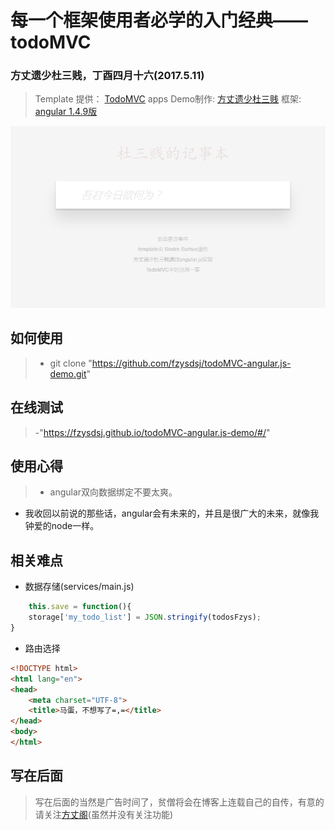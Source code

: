 # 每一个框架使用者必学的入门经典——todoMVC
### 方丈遗少杜三贱，丁酉四月十六(2017.5.11)

> Template 提供： [TodoMVC](http://todomvc.com) apps
  Demo制作: [方丈遗少杜三贱](https://fzysdsj.github.io/)
  框架: [angular 1.4.9版](https://angularjs.org/)

![界面展示](img/demo.PNG)


## 如何使用
>- git clone "https://github.com/fzysdsj/todoMVC-angular.js-demo.git"
## 在线测试
>-"https://fzysdsj.github.io/todoMVC-angular.js-demo/#/"
## 使用心得
>- angular双向数据绑定不要太爽。
- 我收回以前说的那些话，angular会有未来的，并且是很广大的未来，就像我钟爱的node一样。

## 相关难点
- 数据存储(services/main.js)
```javascript 
	this.save = function(){
	storage['my_todo_list'] = JSON.stringify(todosFzys);
}
```
- 路由选择
```html 
<!DOCTYPE html>
<html lang="en">
<head>
	<meta charset="UTF-8">
	<title>马蛋，不想写了=,=</title>
</head>
<body>	
</html>
```

## 写在后面
> 写在后面的当然是广告时间了，贫僧将会在博客上连载自己的自传，有意的请关注[方丈阁](https://fzys.github.io/)(虽然并没有关注功能)


